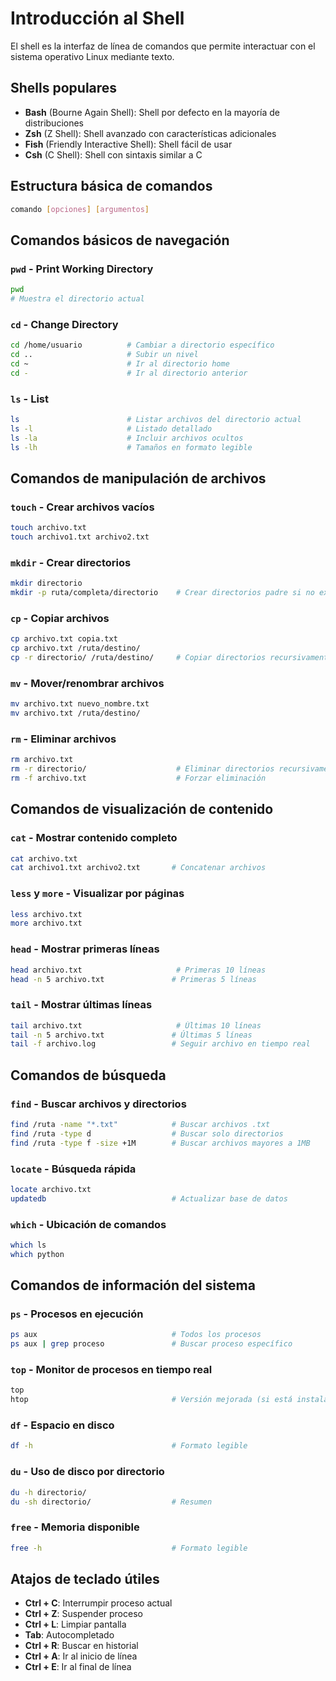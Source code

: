 # Introducción al Shell

El shell es la interfaz de línea de comandos que permite interactuar con el sistema operativo Linux mediante texto.

## Shells populares

- **Bash** (Bourne Again Shell): Shell por defecto en la mayoría de distribuciones
- **Zsh** (Z Shell): Shell avanzado con características adicionales
- **Fish** (Friendly Interactive Shell): Shell fácil de usar
- **Csh** (C Shell): Shell con sintaxis similar a C

## Estructura básica de comandos

```bash
comando [opciones] [argumentos]
```

## Comandos básicos de navegación

### `pwd` - Print Working Directory

```bash
pwd
# Muestra el directorio actual
```

### `cd` - Change Directory

```bash
cd /home/usuario          # Cambiar a directorio específico
cd ..                     # Subir un nivel
cd ~                      # Ir al directorio home
cd -                      # Ir al directorio anterior
```

### `ls` - List

```bash
ls                        # Listar archivos del directorio actual
ls -l                     # Listado detallado
ls -la                    # Incluir archivos ocultos
ls -lh                    # Tamaños en formato legible
```

## Comandos de manipulación de archivos

### `touch` - Crear archivos vacíos

```bash
touch archivo.txt
touch archivo1.txt archivo2.txt
```

### `mkdir` - Crear directorios

```bash
mkdir directorio
mkdir -p ruta/completa/directorio    # Crear directorios padre si no existen
```

### `cp` - Copiar archivos

```bash
cp archivo.txt copia.txt
cp archivo.txt /ruta/destino/
cp -r directorio/ /ruta/destino/     # Copiar directorios recursivamente
```

### `mv` - Mover/renombrar archivos

```bash
mv archivo.txt nuevo_nombre.txt
mv archivo.txt /ruta/destino/
```

### `rm` - Eliminar archivos

```bash
rm archivo.txt
rm -r directorio/                    # Eliminar directorios recursivamente
rm -f archivo.txt                    # Forzar eliminación
```

## Comandos de visualización de contenido

### `cat` - Mostrar contenido completo

```bash
cat archivo.txt
cat archivo1.txt archivo2.txt       # Concatenar archivos
```

### `less` y `more` - Visualizar por páginas

```bash
less archivo.txt
more archivo.txt
```

### `head` - Mostrar primeras líneas

```bash
head archivo.txt                     # Primeras 10 líneas
head -n 5 archivo.txt               # Primeras 5 líneas
```

### `tail` - Mostrar últimas líneas

```bash
tail archivo.txt                     # Últimas 10 líneas
tail -n 5 archivo.txt               # Últimas 5 líneas
tail -f archivo.log                 # Seguir archivo en tiempo real
```

## Comandos de búsqueda

### `find` - Buscar archivos y directorios

```bash
find /ruta -name "*.txt"            # Buscar archivos .txt
find /ruta -type d                  # Buscar solo directorios
find /ruta -type f -size +1M        # Buscar archivos mayores a 1MB
```

### `locate` - Búsqueda rápida

```bash
locate archivo.txt
updatedb                            # Actualizar base de datos
```

### `which` - Ubicación de comandos

```bash
which ls
which python
```

## Comandos de información del sistema

### `ps` - Procesos en ejecución

```bash
ps aux                              # Todos los procesos
ps aux | grep proceso               # Buscar proceso específico
```

### `top` - Monitor de procesos en tiempo real

```bash
top
htop                                # Versión mejorada (si está instalada)
```

### `df` - Espacio en disco

```bash
df -h                               # Formato legible
```

### `du` - Uso de disco por directorio

```bash
du -h directorio/
du -sh directorio/                  # Resumen
```

### `free` - Memoria disponible

```bash
free -h                             # Formato legible
```

## Atajos de teclado útiles

- **Ctrl + C**: Interrumpir proceso actual
- **Ctrl + Z**: Suspender proceso
- **Ctrl + L**: Limpiar pantalla
- **Tab**: Autocompletado
- **Ctrl + R**: Buscar en historial
- **Ctrl + A**: Ir al inicio de línea
- **Ctrl + E**: Ir al final de línea